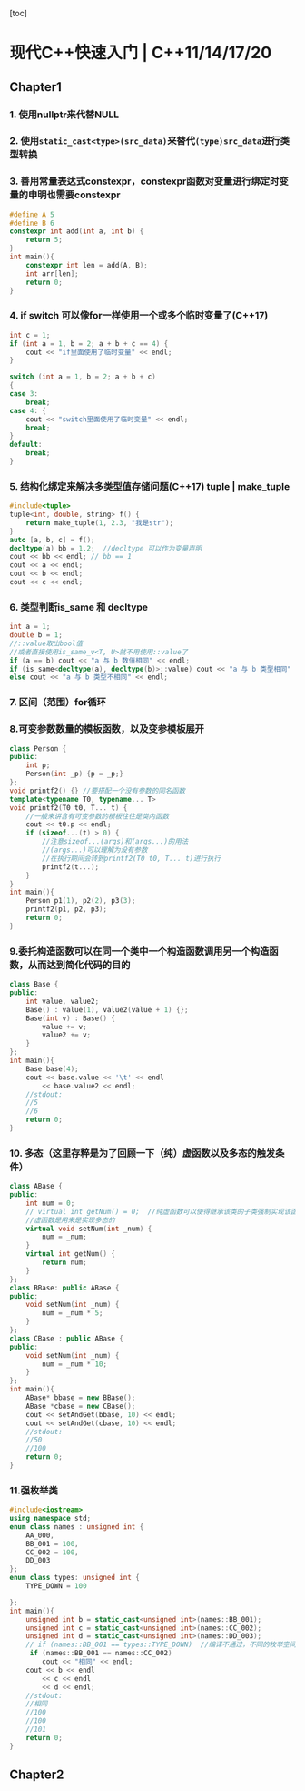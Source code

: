[toc]

# 现代C++快速入门 | C++11/14/17/20

## Chapter1

### 1. 使用nullptr来代替NULL

### 2. 使用`static_cast<type>(src_data)`来替代`(type)src_data`进行类型转换

### 3. 善用常量表达式constexpr，constexpr函数对变量进行绑定时变量的申明也需要constexpr

```C++
#define A 5
#define B 6
constexpr int add(int a, int b) {
	return 5;
}
int main(){
    constexpr int len = add(A, B);
    int arr[len];
    return 0;
}
```

### 4. if switch 可以像for一样使用一个或多个临时变量了(C++17)

```c++
int c = 1;
if (int a = 1, b = 2; a + b + c == 4) {
    cout << "if里面使用了临时变量" << endl;
}

switch (int a = 1, b = 2; a + b + c)
{
case 3:
    break;
case 4: {
    cout << "switch里面使用了临时变量" << endl;
    break;
}
default:
    break;
}
```

### 5. 结构化绑定来解决多类型值存储问题(C++17) tuple | make_tuple

```C++
#include<tuple>
tuple<int, double, string> f() {
	return make_tuple(1, 2.3, "我是str");
}
auto [a, b, c] = f();
decltype(a) bb = 1.2;  //decltype 可以作为变量声明
cout << bb << endl; // bb == 1
cout << a << endl;
cout << b << endl;
cout << c << endl;
```



### 6. 类型判断is_same 和 decltype

```C++
int a = 1;
double b = 1;
//::value取出bool值
//或者直接使用is_same_v<T, U>就不用使用::value了
if (a == b) cout << "a 与 b 数值相同" << endl;
if (is_same<decltype(a), decltype(b)>::value) cout << "a 与 b 类型相同" << endl; 
else cout << "a 与 b 类型不相同" << endl;
```

### 7. 区间（范围）for循环

### 8.可变参数数量的模板函数，以及变参模板展开

```C++
class Person {
public:
	int p;
	Person(int _p) {p = _p;}
};
void printf2() {} //要搭配一个没有参数的同名函数
template<typename T0, typename... T>
void printf2(T0 t0, T... t) {
	//一般来讲含有可变参数的模板往往是类内函数
	cout << t0.p << endl;
	if (sizeof...(t) > 0) {
        //注意sizeof...(args)和(args...)的用法
		//(args...)可以理解为没有参数
		//在执行期间会转到printf2(T0 t0, T... t)进行执行
		printf2(t...);
	}
}
int main(){
    Person p1(1), p2(2), p3(3);
	printf2(p1, p2, p3);
    return 0;
}
```

### 9.委托构造函数可以在同一个类中一个构造函数调用另一个构造函数，从而达到简化代码的目的

```C++
class Base {
public:
	int value, value2;
	Base() : value(1), value2(value + 1) {};
	Base(int v) : Base() {
		value += v;
		value2 += v;
	}
};
int main(){
    Base base(4);
    cout << base.value << '\t' << endl
        << base.value2 << endl;
    //stdout:
    //5
    //6
    return 0;
}
```



### 10. 多态（这里存粹是为了回顾一下（纯）虚函数以及多态的触发条件）

```C++
class ABase {
public:
	int num = 0;
	// virtual int getNum() = 0;  //纯虚函数可以使得继承该类的子类强制实现该函数，否则无法得到实例化
	//虚函数是用来是实现多态的
	virtual void setNum(int _num) {
		num = _num;
	}
	virtual int getNum() {
		return num;
	}
};
class BBase: public ABase {
public:
	void setNum(int _num) {
		num = _num * 5;
	}
};
class CBase : public ABase {
public:
	void setNum(int _num) {
		num = _num * 10;
	}
};
int main(){
    ABase* bbase = new BBase();
	ABase *cbase = new CBase();
	cout << setAndGet(bbase, 10) << endl;
	cout << setAndGet(cbase, 10) << endl;
	//stdout:
	//50
	//100
    return 0;
}
```

### 11.强枚举类

```C++
#include<iostream>
using namespace std;
enum class names : unsigned int {
	AA_000,
	BB_001 = 100,
	CC_002 = 100,
	DD_003
};
enum class types: unsigned int {
	TYPE_DOWN = 100

};
int main(){
    unsigned int b = static_cast<unsigned int>(names::BB_001);
    unsigned int c = static_cast<unsigned int>(names::CC_002);
    unsigned int d = static_cast<unsigned int>(names::DD_003);
    // if (names::BB_001 == types::TYPE_DOWN)  //编译不通过，不同的枚举空间不能进行比较
     if (names::BB_001 == names::CC_002)
        cout << "相同" << endl;
    cout << b << endl
        << c << endl
        << d << endl;
    //stdout:
    //相同
    //100
    //100
    //101
    return 0;
}
```

## Chapter2

